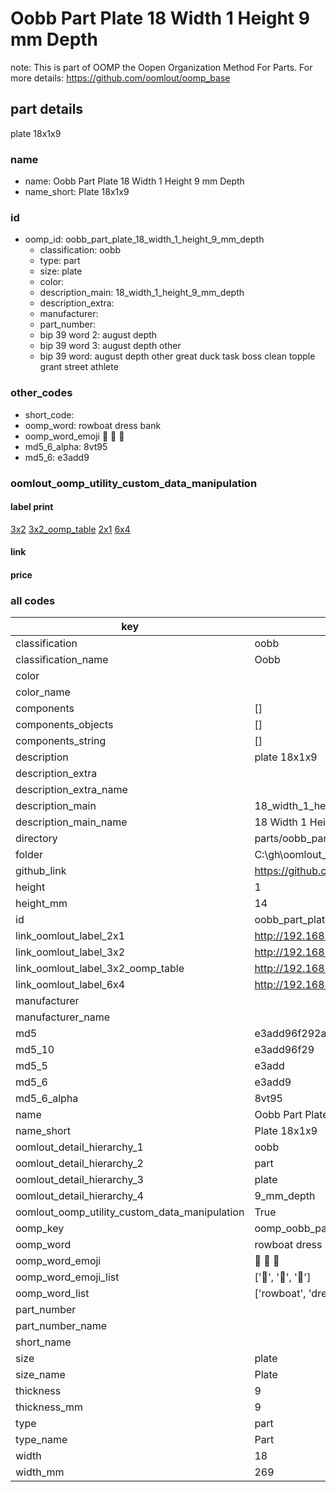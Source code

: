 # Oobb Part Plate 18 Width 1 Height 9 mm Depth  

note: This is part of OOMP the Oopen Organization Method For Parts. For more details: https://github.com/oomlout/oomp_base

##  part details
  



plate 18x1x9



### name
* name: Oobb Part Plate 18 Width 1 Height 9 mm Depth
* name_short: Plate 18x1x9 
### id
* oomp_id: oobb_part_plate_18_width_1_height_9_mm_depth
  * classification: oobb
  * type: part
  * size: plate
  * color: 
  * description_main: 18_width_1_height_9_mm_depth
  * description_extra: 
  * manufacturer: 
  * part_number: 
  * bip 39 word 2: august depth
  * bip 39 word 3: august depth other
  * bip 39 word: august depth other great duck task boss clean topple grant street athlete

### other_codes
* short_code: 
* oomp_word: rowboat dress bank
* oomp_word_emoji :rowboat: :dress: :bank:
* md5_6_alpha: 8vt95
* md5_6: e3add9






### oomlout_oomp_utility_custom_data_manipulation
#### label print
[3x2](http://192.168.1.245:1112/?label=oomp%208vt95)
[3x2_oomp_table](http://192.168.1.108:1112/?label=oomp%208vt95)
[2x1](http://192.168.1.242:1112/?label=oomp%208vt95)
[6x4](http://192.168.1.55:1112/?label=oomp%208vt95)    

#### link

                              

#### price







### all codes 
| key | value |  
| --- | --- |  
| classification | oobb |  
| classification_name | Oobb |  
| color |  |  
| color_name |  |  
| components | [] |  
| components_objects | [] |  
| components_string | [] |  
| description | plate 18x1x9 |  
| description_extra |  |  
| description_extra_name |  |  
| description_main | 18_width_1_height_9_mm_depth |  
| description_main_name | 18 Width 1 Height 9 mm Depth |  
| directory | parts/oobb_part_plate_18_width_1_height_9_mm_depth |  
| folder | C:\gh\oomlout_oobb_version_4_generated_parts\things\oobb_part_plate_18_width_1_height_9_mm_depth |  
| github_link | https://github.com/oomlout/oomlout_oomp_part_src/tree/main/parts/oobb_part_plate_18_width_1_height_9_mm_depth |  
| height | 1 |  
| height_mm | 14 |  
| id | oobb_part_plate_18_width_1_height_9_mm_depth |  
| link_oomlout_label_2x1 | http://192.168.1.242:1112/?label=oomp%208vt95 |  
| link_oomlout_label_3x2 | http://192.168.1.245:1112/?label=oomp%208vt95 |  
| link_oomlout_label_3x2_oomp_table | http://192.168.1.108:1112/?label=oomp%208vt95 |  
| link_oomlout_label_6x4 | http://192.168.1.55:1112/?label=oomp%208vt95 |  
| manufacturer |  |  
| manufacturer_name |  |  
| md5 | e3add96f292a43477821e6633a0ec879 |  
| md5_10 | e3add96f29 |  
| md5_5 | e3add |  
| md5_6 | e3add9 |  
| md5_6_alpha | 8vt95 |  
| name | Oobb Part Plate 18 Width 1 Height 9 mm Depth |  
| name_short | Plate 18x1x9  |  
| oomlout_detail_hierarchy_1 | oobb |  
| oomlout_detail_hierarchy_2 | part |  
| oomlout_detail_hierarchy_3 | plate |  
| oomlout_detail_hierarchy_4 | 9_mm_depth |  
| oomlout_oomp_utility_custom_data_manipulation | True |  
| oomp_key | oomp_oobb_part_plate_18_width_1_height_9_mm_depth |  
| oomp_word | rowboat dress bank |  
| oomp_word_emoji | :rowboat: :dress: :bank: |  
| oomp_word_emoji_list | [':rowboat:', ':dress:', ':bank:'] |  
| oomp_word_list | ['rowboat', 'dress', 'bank'] |  
| part_number |  |  
| part_number_name |  |  
| short_name |  |  
| size | plate |  
| size_name | Plate |  
| thickness | 9 |  
| thickness_mm | 9 |  
| type | part |  
| type_name | Part |  
| width | 18 |  
| width_mm | 269 |  
